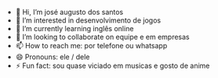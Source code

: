 - 👋 Hi, I’m josé augusto dos santos
- 👀 I’m interested in desenvolvimento de jogos
- 🌱 I’m currently learning inglês online
- 💞️ I’m looking to collaborate on equipe e em empresas
- 📫 How to reach me: por telefone ou whatsapp
- 😄 Pronouns: ele / dele 
- ⚡ Fun fact: sou quase viciado em musicas e gosto de anime

<!---
EstudanteJosealeatorio1/EstudanteJosealeatorio1 is a ✨ special ✨ repository because its `README.md` (this file) appears on your GitHub profile.
You can click the Preview link to take a look at your changes.
--->
